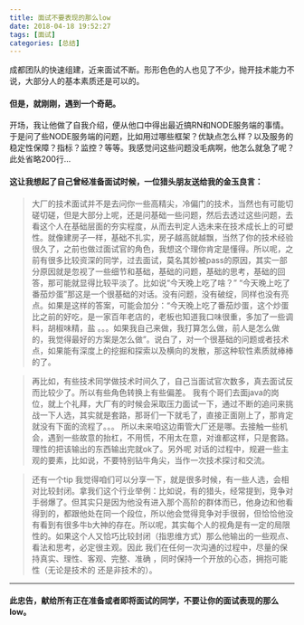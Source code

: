 ```yaml
---
title: 面试不要表现的那么low
date: 2018-04-18 19:52:27
tags: [面试]
categories: [总结]
---
```


成都团队的快速组建，近来面试不断。形形色色的人也见了不少，抛开技术能力不说，大部分人的基本素质还是可以的。

#### 但是，就刚刚，遇到一个奇葩。

开场，我让他做了自我介绍，便从他口中得出最近搞RN和NODE服务端的事情。于是问了些NODE服务端的问题，比如用过哪些框架？优缺点怎么样？以及服务的稳定性保障？指标？监控？等等。我感觉问这些问题没毛病啊，他怎么就急了呢？ 此处省略200行...

#### 这让我想起了自己曾经准备面试时候，一位猎头朋友送给我的金玉良言：

> 大厂的技术面试并不是去问你一些高精尖，冷偏门的技术，当然也有可能切磋切磋，但是大部分上呢，还是问基础一些问题，然后去透过这些问题，去看这个人在基础层面的夯实程度，从而去判定人选未来在技术成长上的可塑性。就像建房子一样，基础不扎实，房子越高就越飘，当然了你的技术经验很久了，之前也做过面试官的角色，我想这个理你肯定是懂得。所以呢，之前有很多比较资深的同学，过去面试，莫名其妙被pass的原因，其实一部分原因就是忽视了一些细节和基础，基础的问题，基础的思考，基础的回答，那可能就显得比较平淡了。比如说“今天晚上吃了啥？” “今天晚上吃了番茄炒蛋”那这是一个很基础的对话。没有问题，没有破绽，同样也没有亮点。如果是这样的答案，可能会加分：“今天晚上吃了番茄炒蛋，这个炒蛋比之前的好吃，是一家百年老店的，老板也知道我口味很重，多加了一些调料，胡椒味精，盐 。。。如果我自己来做，我打算怎么做，前人是怎么做的，我觉得最好的方案是怎么做”。说白了，对一个很基础的问题或者技术点，如果能有深度上的挖掘和探索以及横向的发散，那这种软性素质就棒棒的了。



> 再比如，有些技术同学做技术时间久了，自己当面试官次数多，真去面试反而比较少了。所以有些角色转换上有些偏差。 我有个哥们去面java的岗位，就上个礼拜，大厂有的时候会采取压力面试一下，通过不断的追问来挑战一下人选，其实就是套路，那哥们一下就毛了，直接正面刚上了，那肯定就没有下面的流程了。。。 所以未来咱这边甭管大厂还是哪。去接触一些机会，遇到一些故意的抬杠，不用慌，不用太在意，对谁都这样，只是套路。理性的把该输出的东西输出完就ok了。另外呢 对话的过程中，规避一些主观的要素，比如说，不要特别钻牛角尖，当作一次技术探讨和交流。



> 还有一个tip 我觉得咱们可以分享一下，就是很多时候，有一些人选，会相对比较封闭。拿我们这个行业举例：比如说，有的猎头，经常提到，竞争对手弱爆了。但其实只是因为他没有进入那个高阶的群体而已，他身边和他看得到的，都跟他处在同一个段位，所以他会觉得竞争对手很弱，但恰恰他没有看到有很多牛b大神的存在。所以呢，其实每个人的视角是有一定的局限性的。如果这个人又恰巧比较封闭（指思维方式）那么他输出的一些观点、看法和思考，必定很主观。因此 我们在任何一次沟通的过程中，尽量的保持真实、理性、客观、完整、准确 ，同时保持一个开放的心态，拥抱可能性（无论是技术的 还是非技术的）。

----------
#### 此忠告，献给所有正在准备或者即将面试的同学，不要让你的面试表现的那么low。